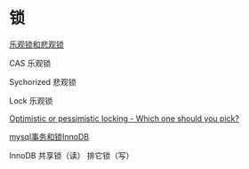 # 锁

[乐观锁和悲观锁](http://www.cnblogs.com/guyufei/archive/2011/01/10/1931632.html)

CAS 乐观锁

Sychorized 悲观锁

Lock 乐观锁

[Optimistic or pessimistic locking - Which one should you pick?](http://blog.couchbase.com/optimistic-or-pessimistic-locking-which-one-should-you-pick)


[mysql事务和锁InnoDB](http://www.cnblogs.com/zhaoyl/p/4121010.html)

InnoDB  共享锁（读）  排它锁（写）